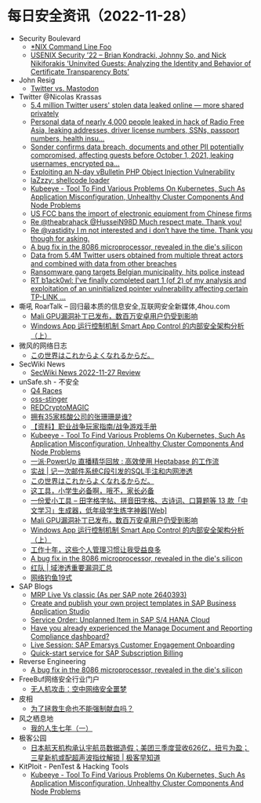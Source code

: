 # 每日安全资讯（2022-11-28）

- Security Boulevard
  - [*NIX Command Line Foo](https://securityboulevard.com/2022/11/nix-command-line-foo/)
  - [USENIX Security ’22 – Brian Kondracki, Johnny So, and Nick Nikiforakis ‘Uninvited Guests: Analyzing the Identity and Behavior of Certificate Transparency Bots’](https://securityboulevard.com/2022/11/usenix-security-22-brian-kondracki-johnny-so-and-nick-nikiforakis-uninvited-guests-analyzing-the-identity-and-behavior-of-certificate-transparency-bots/)
- John Resig
  - [Twitter vs. Mastodon](https://johnresig.com/blog/twitter-mastodon/?utm_source=rss&utm_medium=rss&utm_campaign=twitter-mastodon)
- Twitter @Nicolas Krassas
  - [5.4 million Twitter users' stolen data leaked online — more shared privately](https://twitter.com/Dinosn/status/1596940749937213442)
  - [Personal data of nearly 4,000 people leaked in hack of Radio Free Asia, leaking addresses, driver license numbers, SSNs, passport numbers, health insu...](https://twitter.com/Dinosn/status/1596909955151716352)
  - [Sonder confirms data breach, documents and other PII potentially compromised, affecting guests before October 1, 2021, leaking usernames, encrypted pa...](https://twitter.com/Dinosn/status/1596909880014536704)
  - [Exploiting an N-day vBulletin PHP Object Injection Vulnerability](https://twitter.com/Dinosn/status/1596858008088158209)
  - [laZzzy: shellcode loader](https://twitter.com/Dinosn/status/1596857431522320384)
  - [Kubeeye - Tool To Find Various Problems On Kubernetes, Such As Application Misconfiguration, Unhealthy Cluster Components And Node Problems](https://twitter.com/Dinosn/status/1596857401910886401)
  - [US FCC bans the import of electronic equipment from Chinese firms](https://twitter.com/Dinosn/status/1596857340485304321)
  - [Re @theabrahack @HusseiN98D Much respect mate. Thank you!](https://twitter.com/Dinosn/status/1596762955064176642)
  - [Re @vastidity I m not interested and i don’t have the time. Thank you though for asking.](https://twitter.com/Dinosn/status/1596762838453714944)
  - [A bug fix in the 8086 microprocessor, revealed in the die's silicon](https://twitter.com/Dinosn/status/1596728730759868416)
  - [Data from 5.4M Twitter users obtained from multiple threat actors and combined with data from other breaches](https://twitter.com/Dinosn/status/1596728684215291905)
  - [Ransomware gang targets Belgian municipality, hits police instead](https://twitter.com/Dinosn/status/1596728379717603328)
  - [RT b1ack0wl: I've finally completed part 1 (of 2) of my analysis and exploitation of an uninitialized pointer vulnerability affecting certain TP-LINK ...](https://twitter.com/b1ack0wl/status/1596713511643910145)
- 嘶吼 RoarTalk – 回归最本质的信息安全,互联网安全新媒体,4hou.com
  - [Mali GPU漏洞补丁已发布，数百万安卓用户仍受到影响](https://www.4hou.com/posts/MBz1)
  - [Windows App 运行控制机制 Smart App Control 的内部安全架构分析（上）](https://www.4hou.com/posts/EQpK)
- 微风的网络日志
  - [この世界はこれからよくなれるからだ。](http://leybreeze.com/blog/?p=220051)
- SecWiki News
  - [SecWiki News 2022-11-27 Review](http://www.sec-wiki.com/?2022-11-27)
- unSafe.sh - 不安全
  - [Q4 Races](https://buaq.net/go-137457.html)
  - [oss-stinger](https://buaq.net/go-137458.html)
  - [REDCryptoMAGIC](https://buaq.net/go-137459.html)
  - [拥有35家核酸公司的张珊珊是谁?](https://buaq.net/go-137449.html)
  - [【资料】职业战争玩家指南/战争游戏手册](https://buaq.net/go-137454.html)
  - [Kubeeye - Tool To Find Various Problems On Kubernetes, Such As Application Misconfiguration, Unhealthy Cluster Components And Node Problems](https://buaq.net/go-137443.html)
  - [一派·PowerUp 直播精华回放 : 高效使用 Heptabase 的工作流](https://buaq.net/go-137438.html)
  - [实战 | 记一次邮件系统C段引发的SQL手注和内网渗透](https://buaq.net/go-137455.html)
  - [この世界はこれからよくなれるからだ。](https://buaq.net/go-137430.html)
  - [这工具，小学生必备啊，哦不，家长必备](https://buaq.net/go-137452.html)
  - [一份爱小工具 – 田字格字帖、拼音田字格、古诗词、口算题等 13 款「中文学习」生成器，低年级学生练字神器[Web]](https://buaq.net/go-137423.html)
  - [Mali GPU漏洞补丁已发布，数百万安卓用户仍受到影响](https://buaq.net/go-137421.html)
  - [Windows App 运行控制机制 Smart App Control 的内部安全架构分析（上）](https://buaq.net/go-137422.html)
  - [工作十年，这些个人管理习惯让我受益良多](https://buaq.net/go-137416.html)
  - [A bug fix in the 8086 microprocessor, revealed in the die's silicon](https://buaq.net/go-137408.html)
  - [红队 | 域渗透重要漏洞汇总](https://buaq.net/go-137417.html)
  - [网络钓鱼19式](https://buaq.net/go-137419.html)
- SAP Blogs
  - [MRP Live Vs classic (As per SAP note 2640393)](https://blogs.sap.com/2022/11/27/mrp-live-vs-classic-as-per-sap-note-2640393/)
  - [Create and publish your own project templates in SAP Business Application Studio](https://blogs.sap.com/2022/11/27/create-and-publish-your-own-project-templates-in-sap-business-application-studio/)
  - [Service Order: Unplanned Item in SAP S/4 HANA Cloud](https://blogs.sap.com/2022/11/27/service-order-unplanned-item-in-sap-s-4-hana-cloud/)
  - [Have you already experienced the Manage Document and Reporting Compliance dashboard?](https://blogs.sap.com/2022/11/27/have-you-already-experienced-the-manage-document-and-reporting-compliance-dashboard/)
  - [Live Session: SAP Emarsys Customer Engagement Onboarding](https://blogs.sap.com/2022/11/27/live-session-sap-emarsys-customer-engagement-onboarding/)
  - [Quick-start service for SAP Subscription Billing](https://blogs.sap.com/2022/11/27/quick-start-service-for-sap-subscription-billing/)
- Reverse Engineering
  - [A bug fix in the 8086 microprocessor, revealed in the die's silicon](https://www.reddit.com/r/ReverseEngineering/comments/z5patz/a_bug_fix_in_the_8086_microprocessor_revealed_in/)
- FreeBuf网络安全行业门户
  - [无人机攻击：空中网络安全噩梦](https://www.freebuf.com/articles/paper/350876.html)
- 皮相
  - [为了拯救生命也不能强制献血吗？](https://mp.weixin.qq.com/s?__biz=MzI0NDA5MDYyNA==&mid=2648257026&idx=1&sn=753be1ce1620819cd61e09534b8adcae&chksm=f14e806dc639097b405215140dfac21387a0947f0b592919919a7805c9f896ae2d15256dde20&scene=58&subscene=0#rd)
- 风之栖息地
  - [我的人生七年（一）](https://hurricane618.me/2022/11/27/seven-years-of-my-life1/)
- 极客公园
  - [日本航天机构承认宇航员数据造假；美团三季度营收626亿，扭亏为盈；三星新机或配超声波指纹解锁 | 极客早知道](https://mp.weixin.qq.com/s?__biz=MTMwNDMwODQ0MQ==&mid=2652974609&idx=1&sn=fe7eefa24d1019408d08f9f4f2472f06&chksm=7e5453a74923dab1a8628572e3c479c57969f46b1f92706b34f35c552ac108b246050e65fdd2&scene=58&subscene=0#rd)
- KitPloit - PenTest & Hacking Tools
  - [Kubeeye - Tool To Find Various Problems On Kubernetes, Such As Application Misconfiguration, Unhealthy Cluster Components And Node Problems](http://www.kitploit.com/2022/11/kubeeye-tool-to-find-various-problems.html)
